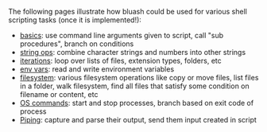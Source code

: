 The following pages illustrate how bluash could be used for various shell scripting tasks (once it is implemented!):

* [basics](String-Templating--Detailed-Design): use command line arguments given to script, call "sub procedures", branch on conditions
* [string ops](Usage-Examples%3A-Strings-Ops): combine character strings and numbers into other strings
* [iterations](Usage-Examples-_-Iteration-Looping): loop over lists of files, extension types, folders, etc
* [env vars](http://github.com/schollii/bluash/wiki/Usage-Examples:-Environment-Vars): read and write environment variables
* [filesystem](http://github.com/schollii/bluash/wiki/Usage-Examples:-File-System): various filesystem operations like copy or move files, list files in a folder, walk filesystem, find all files that satisfy some condition on filename or content, etc
* [OS commands](http://github.com/schollii/bluash/wiki/Usage-Examples:-OS-Commands): start and stop processes, branch based on exit code of process
* [Piping](http://github.com/schollii/bluash/wiki/Usage-Examples:-Piping): capture and parse their output, send them input created in script